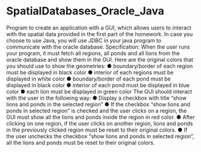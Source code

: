 # SpatialDatabases_Oracle_Java
Program to create an application with a GUI, which allows users to interact with the spatial data provided in the first part of the homework. In case you choose to use Java, you will use JDBC in your java program to communicate with the oracle database. Specification: When the user runs your program, it must fetch all regions, all ponds and all lions from the oracle database and show them in the GUI. Here are the original colors that you should use to show the geometries: ● boundary/border of each region must be displayed in black color ● interior of each regions must be displayed in white color ● boundary/border of each pond must be displayed in black color ● interior of each pond must be displayed in blue color ● each lion must be displayed in green color The GUI should interact with the user in the following way: ● Display a checkbox with title “show lions and ponds in the selected region” ● If the checkbox “show lions and ponds in selected region” is checked and the user clicks on a region, the GUI must show all the lions and ponds inside the region in red color. ● After clicking on one region, if the user clicks on another region, lions and ponds in the previously clicked region must be reset to their original colors. ● If the user unchecks the checkbox “show lions and ponds in selected region”, all the lions and ponds must be reset to their original colors.
